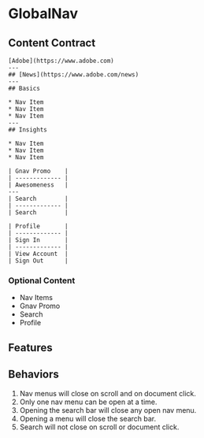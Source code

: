 # GlobalNav

## Content Contract
```
[Adobe](https://www.adobe.com)
---
## [News](https://www.adobe.com/news)
---
## Basics

* Nav Item
* Nav Item
* Nav Item
---
## Insights

* Nav Item
* Nav Item
* Nav Item

| Gnav Promo    |
| ------------- |
| Awesomeness   |
---
| Search        |
| ------------- |
| Search        |

| Profile       |
| ------------- |
| Sign In       |
| ------------- |
| View Account  |
| Sign Out      |

```
### Optional Content
* Nav Items
* Gnav Promo
* Search
* Profile

## Features

## Behaviors
1. Nav menus will close on scroll and on document click.
1. Only one nav menu can be open at a time.
1. Opening the search bar will close any open nav menu.
1. Opening a menu will close the search bar.
1. Search will not close on scroll or document click.